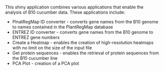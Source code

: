 This shiny application combines various applications that enable the analysis of B10 cucumber data. These applications include:
- PlnatRegMap ID converter - converts gene names from the B10 genome to names contained in the PlantRegMap database
- ENTREZ ID converter - converts gene names from the B10 genome to ENTREZ gene numbers
- Create a Heatmap - enables the creation of high-resolution heatmaps with no limit on the size of the input file
- Get protein sequences - enables the retrieval of protein sequences from the B10 cucumber line
- PCA Plot - creation of a PCA plot
